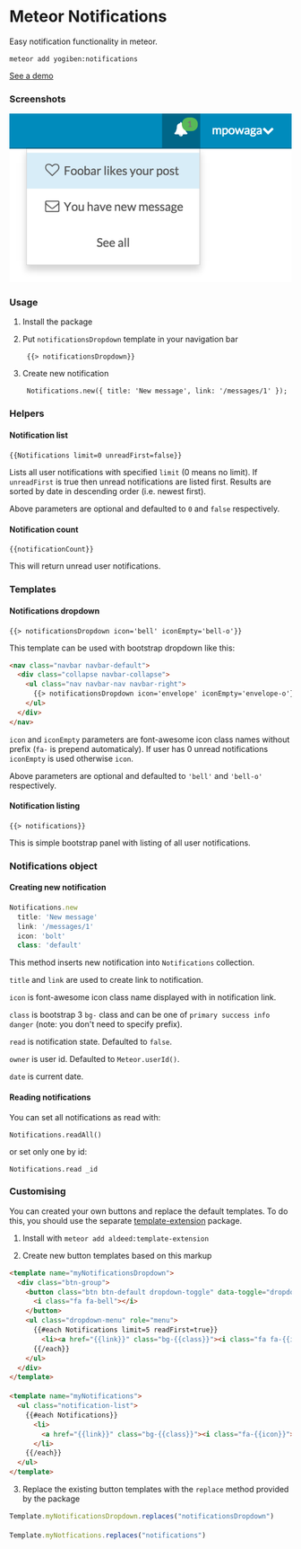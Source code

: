 Meteor Notifications
====================

Easy notification functionality in meteor.

    meteor add yogiben:notifications

[See a demo](http://yogiben-favorites.meteor.com/dashboard)

### Screenshots ###

![img](readme/screenshot.png)

### Usage ###

1. Install the package

2. Put `notificationsDropdown` template in your navigation bar

        {{> notificationsDropdown}}

3. Create new notification

        Notifications.new({ title: 'New message', link: '/messages/1' });


### Helpers ###

#### Notification list ####

``{{Notifications limit=0 unreadFirst=false}}``

Lists all user notifications with specified ``limit`` (0 means no limit). If ``unreadFirst`` is true then unread notifications are listed first. Results are sorted by date in descending order (i.e. newest first).

Above parameters are optional and defaulted to ``0`` and ``false`` respectively.

#### Notification count ####

    {{notificationCount}}

This will return unread user notifications.

### Templates ###

#### Notifications dropdown ####

    {{> notificationsDropdown icon='bell' iconEmpty='bell-o'}}

This template can be used with bootstrap dropdown like this:

```html
<nav class="navbar navbar-default">
  <div class="collapse navbar-collapse">
    <ul class="nav navbar-nav navbar-right">
      {{> notificationsDropdown icon='envelope' iconEmpty='envelope-o'}}
    </ul>
  </div>
</nav>
```

``icon`` and ``iconEmpty`` parameters are font-awesome icon class names without prefix (``fa-`` is prepend automaticaly). If user has 0 unread notifications ``iconEmpty`` is used otherwise ``icon``.

Above parameters are optional and defaulted to ``'bell'`` and ``'bell-o'`` respectively.

#### Notification listing ####

    {{> notifications}}

This is simple bootstrap panel with listing of all user notifications.

### Notifications object ###

#### Creating new notification ####

```js
Notifications.new
  title: 'New message'
  link: '/messages/1'
  icon: 'bolt'
  class: 'default'
```

This method inserts new notification into ``Notifications`` collection.

``title`` and ``link`` are used to create link to notification.

``icon`` is font-awesome icon class name displayed with in notification link.

``class`` is bootstrap 3 ``bg-`` class and can be one of ``primary success info danger`` (note: you don't need to specify prefix).

``read`` is notification state. Defaulted to ``false``.

``owner`` is user id. Defaulted to ``Meteor.userId()``.

``date`` is current date.

#### Reading notifications ####

You can set all notifications as read with:

    Notifications.readAll()

or set only one by id:

    Notifications.read _id

### Customising ###

You can created your own buttons and replace the default templates. To do this, you should use the separate [template-extension](https://github.com/aldeed/meteor-template-extension) package.

1) Install with `meteor add aldeed:template-extension`

2) Create new button templates based on this markup

```html
<template name="myNotificationsDropdown">
  <div class="btn-group">
    <button class="btn btn-default dropdown-toggle" data-toggle="dropdown">
      <i class="fa fa-bell"></i>
    </button>
    <ul class="dropdown-menu" role="menu">
      {{#each Notifications limit=5 readFirst=true}}
        <li><a href="{{link}}" class="bg-{{class}}"><i class="fa fa-{{icon}}">{{title}}</a></li>
      {{/each}}
    </ul>
  </div>
</template>

<template name="myNotifications">
  <ul class="notification-list">
    {{#each Notifications}}
      <li>
        <a href="{{link}}" class="bg-{{class}}"><i class="fa-{{icon}}"></i> {{title}}</a>
      </li>
    {{/each}}
  </ul>
</template>
```

3) Replace the existing button templates with the `replace` method provided by the package

```js
Template.myNotificationsDropdown.replaces("notificationsDropdown")

Template.myNotfications.replaces("notifications")
```
